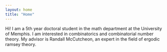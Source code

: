 ```yaml
---
layout: home
title: "Home"
---
```


Hi! I am a 5th year doctoral student in the math department at the University of Memphis. I am interested in combinatorics and combinatorial number theory. My advisor is Randall McCutcheon, an expert in the field of ergodic ramsey theory.
